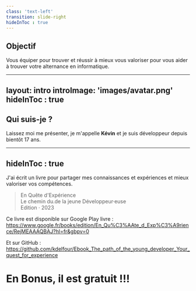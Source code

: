 ```yaml
---
class: 'text-left'
transition: slide-right
hideInToc : true
---
```


## Objectif 

Vous équiper pour trouver et réussir à mieux vous valoriser pour vous aider à trouver votre alternance en informatique.

---
layout: intro
introImage: 'images/avatar.png'
hideInToc : true
---

## Qui suis-je ?

Laissez moi me présenter, je m'appelle **Kévin** et je suis développeur depuis bientôt 17 ans.

---
hideInToc : true
---

J'ai écrit un livre pour partager mes connaissances et expériences et mieux valoriser vos compétences.

> En Quête d'Expérience \
> Le chemin du.de la jeune Développeur·euse \
> Edition · 2023

Ce livre est disponible sur Google Play livre : https://www.google.fr/books/edition/En_Qu%C3%AAte_d_Exp%C3%A9rience/RejMEAAAQBAJ?hl=fr&gbpv=0

Et sur GitHub : https://github.com/kdelfour/Ebook_The_path_of_the_young_developer_Your_quest_for_experience 

# En Bonus, il est gratuit !!!